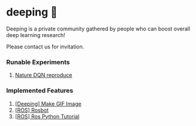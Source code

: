 # deeping 🐳

Deeping is a private community gathered by people who can boost overall deep learning research! 

Please contact us for invitation. 


### Runable Experiments 

1. [Nature DQN reproduce](docs/experiments/nature_dqn/README.md)



### Implemented Features 

1. [[Deeping] Make GIF Image](docs/deeping/make_gif.MD)
2. [[ROS] Rosbot](docs/rosbot.md)
3. [[ROS] Ros Python Tutorial](docs/ros_talker_listener.md)

